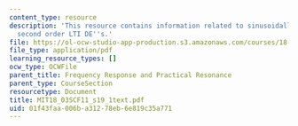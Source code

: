 ```yaml
---
content_type: resource
description: 'This resource contains information related to sinusoidally driven systems:
  second order LTI DE''s.'
file: https://ol-ocw-studio-app-production.s3.amazonaws.com/courses/18-03sc-differential-equations-fall-2011/01f43faa006ba31278eb6e819c35a771_MIT18_03SCF11_s19_1text.pdf
file_type: application/pdf
learning_resource_types: []
ocw_type: OCWFile
parent_title: Frequency Response and Practical Resonance
parent_type: CourseSection
resourcetype: Document
title: MIT18_03SCF11_s19_1text.pdf
uid: 01f43faa-006b-a312-78eb-6e819c35a771
---
```


